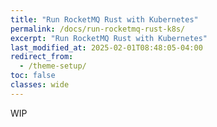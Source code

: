 ```yaml
---
title: "Run RocketMQ Rust with Kubernetes"
permalink: /docs/run-rocketmq-rust-k8s/
excerpt: "Run RocketMQ Rust with Kubernetes"
last_modified_at: 2025-02-01T08:48:05-04:00
redirect_from:
  - /theme-setup/
toc: false
classes: wide
---
```


WIP
